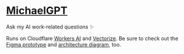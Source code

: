 # [MichaelGPT](https://michaelgpt.pocketrides.workers.dev/)

Ask my AI work-related questions ✨

Runs on Cloudflare [Workers AI](https://developers.cloudflare.com/workers-ai/tutorials/build-a-retrieval-augmented-generation-ai/) and [Vectorize](https://developers.cloudflare.com/vectorize/). Be sure to check out the [Figma prototype](https://www.figma.com/proto/SEYbpEiyZsT6V3XsGH9F04/MichaelGPT) and [architecture diagram](https://www.figma.com/file/KsNtdYQF0H8tCEDnhl5ANm/MichaelGPT---Architecture), too.

